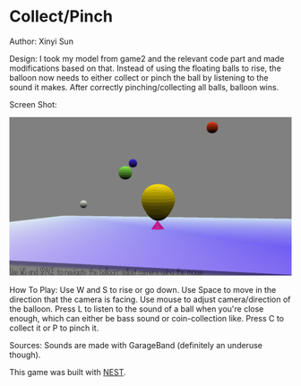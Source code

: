 # Collect/Pinch

Author: Xinyi Sun

Design: I took my model from game2 and the relevant code part and made modifications based on that. Instead of using the floating balls to rise, the balloon now needs to either collect or pinch the ball by listening to the sound it makes. After correctly pinching/collecting all balls, balloon wins.

Screen Shot:

![Screen Shot](screenshot.png)

How To Play:
Use W and S to rise or go down. Use Space to move in the direction that the camera is facing. Use mouse to adjust camera/direction of the balloon. Press L to listen to the sound of a ball when you're close enough, which can either be bass sound or coin-collection like. Press C to collect it or P to pinch it.

Sources: Sounds are made with GarageBand (definitely an underuse though).

This game was built with [NEST](NEST.md).

